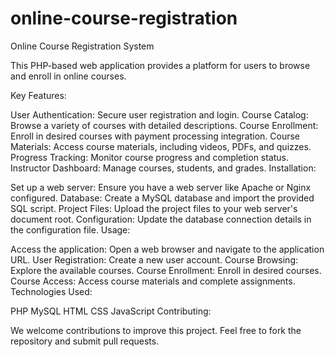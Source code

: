 # online-course-registration
Online Course Registration System

This PHP-based web application provides a platform for users to browse and enroll in online courses.

Key Features:

User Authentication: Secure user registration and login.
Course Catalog: Browse a variety of courses with detailed descriptions.
Course Enrollment: Enroll in desired courses with payment processing integration.
Course Materials: Access course materials, including videos, PDFs, and quizzes.
Progress Tracking: Monitor course progress and completion status.
Instructor Dashboard: Manage courses, students, and grades.
Installation:

Set up a web server: Ensure you have a web server like Apache or Nginx configured.
Database: Create a MySQL database and import the provided SQL script.
Project Files: Upload the project files to your web server's document root.
Configuration: Update the database connection details in the configuration file.
Usage:

Access the application: Open a web browser and navigate to the application URL.
User Registration: Create a new user account.
Course Browsing: Explore the available courses.
Course Enrollment: Enroll in desired courses.
Course Access: Access course materials and complete assignments.
Technologies Used:

PHP
MySQL
HTML
CSS
JavaScript
Contributing:

We welcome contributions to improve this project. Feel free to fork the repository and submit pull requests.
